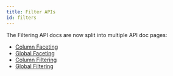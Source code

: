 ```yaml
---
title: Filter APIs
id: filters
---
```


<!-- Deprecated -->

The Filtering API docs are now split into multiple API doc pages:

- [Column Faceting](../../features/column-faceting.md)
- [Global Faceting](../../features/global-faceting.md)
- [Column Filtering](../../features/column-filtering.md)
- [Global Filtering](../../features/global-filtering.md)